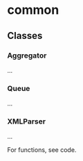# common

## Classes

### Aggregator

...

### Queue

...

### XMLParser

...

For functions, see code.
